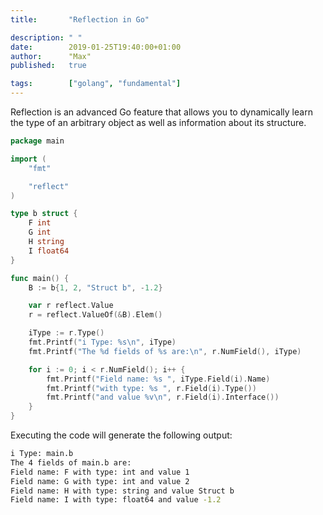```yaml
---
title:       "Reflection in Go"

description: " "
date:        2019-01-25T19:40:00+01:00
author:      "Max"
published:   true

tags:        ["golang", "fundamental"]
---
```


Reflection is an advanced Go feature that allows you to dynamically learn the type of an arbitrary object as well as information about its structure.

```go
package main

import (
	"fmt"

	"reflect"
)

type b struct {
	F int
	G int
	H string
	I float64
}

func main() {
	B := b{1, 2, "Struct b", -1.2}

	var r reflect.Value
	r = reflect.ValueOf(&B).Elem()

	iType := r.Type()
	fmt.Printf("i Type: %s\n", iType)
	fmt.Printf("The %d fields of %s are:\n", r.NumField(), iType)

	for i := 0; i < r.NumField(); i++ {
		fmt.Printf("Field name: %s ", iType.Field(i).Name)
		fmt.Printf("with type: %s ", r.Field(i).Type())
		fmt.Printf("and value %v\n", r.Field(i).Interface())
	}
}
```


Executing the code will generate the following output:

```bash
i Type: main.b
The 4 fields of main.b are:
Field name: F with type: int and value 1
Field name: G with type: int and value 2
Field name: H with type: string and value Struct b
Field name: I with type: float64 and value -1.2
```
